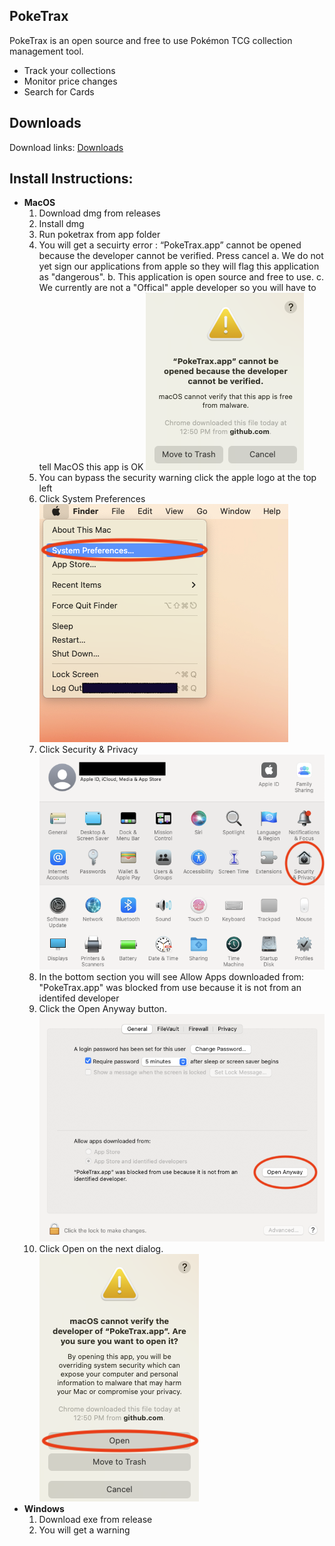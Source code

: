 ## PokeTrax

PokeTrax is an open source and free to use Pokémon TCG collection management tool.  
   * Track your collections
   * Monitor price changes 
   * Search for Cards
## Downloads
Download links:
[Downloads](https://github.com/poketrax/PokeTrax/releases/tag/v1.0.1-beta)
## Install Instructions:

* **MacOS**
    1. Download dmg from releases
    1. Install dmg
    1. Run poketrax from app folder
    1. You will get a secuirty error : “PokeTrax.app” cannot be opened because the developer cannot be verified. Press cancel
        a. We do not yet sign our applications from apple so they will flag this application as "dangerous".
        b. This application is open source and free to use.
        c. We currently are not a "Offical" apple developer so you will have to tell MacOS this app is OK
    ![Error](assets/macos_open_err.png)
    1. You can bypass the security warning click the apple logo at the top left
    1. Click System Preferences
    ![System Prefs](assets/macos_open_sys_pref.png)
    1. Click Security & Privacy
    ![System Prefs](assets/macos_sys_pref.png)
    1. In the bottom section you will see Allow Apps downloaded from: "PokeTrax.app" was blocked from use because it is not from an identifed developer 
    1. Click the Open Anyway button.
    ![System Prefs](assets/macos_sec.png)
    1. Click Open on the next dialog.
    ![System Prefs](assets/macos_accept.png)
* **Windows**
    1. Download exe from release
    1. You will get a warning 